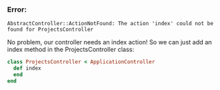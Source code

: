 
### Error:
```
AbstractController::ActionNotFound: The action 'index' could not be found for ProjectsController
```

No problem, our controller needs an index action! So we can just add an index method in the ProjectsController class:
```ruby
class ProjectsController < ApplicationController
  def index
  end
end
```
